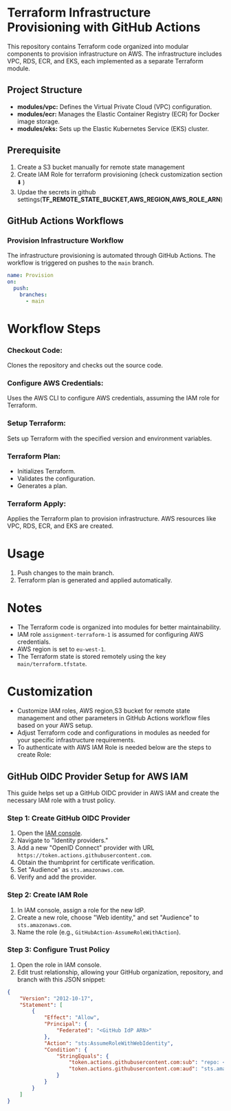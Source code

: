 # Terraform Infrastructure Provisioning with GitHub Actions

This repository contains Terraform code organized into modular components to provision infrastructure on AWS. The infrastructure includes VPC, RDS, ECR, and EKS, each implemented as a separate Terraform module.

## Project Structure

- **modules/vpc:** Defines the Virtual Private Cloud (VPC) configuration.
- **modules/ecr:** Manages the Elastic Container Registry (ECR) for Docker image storage.
- **modules/eks:** Sets up the Elastic Kubernetes Service (EKS) cluster.
## Prerequisite
1. Create a S3 bucket manually for remote state management
2. Create IAM Role for terraform provisioning (check customization section :arrow_down: )
3. Updae the secrets in github settings(**TF_REMOTE_STATE_BUCKET,AWS_REGION,AWS_ROLE_ARN**)


## GitHub Actions Workflows

### Provision Infrastructure Workflow

The infrastructure provisioning is automated through GitHub Actions. The workflow is triggered on pushes to the `main` branch.

```yaml
name: Provision 
on:
  push:
    branches:
      - main
```
# Workflow Steps

### Checkout Code:

Clones the repository and checks out the source code.

### Configure AWS Credentials:

Uses the AWS CLI to configure AWS credentials, assuming the IAM role for Terraform.

### Setup Terraform:

Sets up Terraform with the specified version and environment variables.

### Terraform Plan:

- Initializes Terraform.
- Validates the configuration.
- Generates a plan.

### Terraform Apply:

Applies the Terraform plan to provision infrastructure.
AWS resources like VPC, RDS, ECR, and EKS are created.

# Usage

1. Push changes to the main branch.
2. Terraform plan is generated and applied automatically.

# Notes

- The Terraform code is organized into modules for better maintainability.
- IAM role `assignment-terraform-1` is assumed for configuring AWS credentials.
- AWS region is set to `eu-west-1`.
- The Terraform state is stored remotely using the key `main/terraform.tfstate`.

# Customization

- Customize IAM roles, AWS region,S3 bucket for remote state management and other parameters in GitHub Actions workflow files based on your AWS setup.
- Adjust Terraform code and configurations in modules as needed for your specific infrastructure requirements.
- To authenticate with AWS IAM Role is needed below are the steps to create Role:

## GitHub OIDC Provider Setup for AWS IAM

This guide helps set up a GitHub OIDC provider in AWS IAM and create the necessary IAM role with a trust policy.

### Step 1: Create GitHub OIDC Provider

1. Open the [IAM console](https://console.aws.amazon.com/iam/).
2. Navigate to "Identity providers."
3. Add a new "OpenID Connect" provider with URL `https://token.actions.githubusercontent.com`.
4. Obtain the thumbprint for certificate verification.
5. Set "Audience" as `sts.amazonaws.com`.
6. Verify and add the provider.

### Step 2: Create IAM Role

1. In IAM console, assign a role for the new IdP.
2. Create a new role, choose "Web identity," and set "Audience" to `sts.amazonaws.com`.
3. Name the role (e.g., `GitHubAction-AssumeRoleWithAction`).

### Step 3: Configure Trust Policy

1. Open the role in IAM console.
2. Edit trust relationship, allowing your GitHub organization, repository, and branch with this JSON snippet:

```json
{
    "Version": "2012-10-17",
    "Statement": [
        {
            "Effect": "Allow",
            "Principal": {
                "Federated": "<GitHub IdP ARN>"
            },
            "Action": "sts:AssumeRoleWithWebIdentity",
            "Condition": {
                "StringEquals": {
                    "token.actions.githubusercontent.com:sub": "repo: <githubOrg/reponame>:*",
                    "token.actions.githubusercontent.com:aud": "sts.amazonaws.com"
                }
            }
        }
    ]
}

